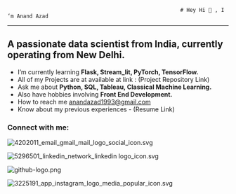                                                            # Hey Hi 👋 , I ‘m Anand Azad
---

## A passionate data scientist from India, currently operating from New Delhi.

- I’m currently learning **Flask, Stream_lit, PyTorch, TensorFlow.**
- All of my Projects are at available at link : (Project Repository Link)
- Ask me about **Python, SQL, Tableau, Classical Machine Learning.**
- Also have hobbies involving **Front End Development.**
- How to reach me anandazad1993@gmail.com
- Know about my previous experiences - (Resume Link)

### Connect with me:

![4202011_email_gmail_mail_logo_social_icon.svg](https://s3-us-west-2.amazonaws.com/secure.notion-static.com/f714eb95-e647-4c48-be37-0825d010b362/4202011_email_gmail_mail_logo_social_icon.svg)

![5296501_linkedin_network_linkedin logo_icon.svg](https://s3-us-west-2.amazonaws.com/secure.notion-static.com/85598293-9cd4-412b-9399-0d28949cc681/5296501_linkedin_network_linkedin_logo_icon.svg)

![github-logo.png](https://s3-us-west-2.amazonaws.com/secure.notion-static.com/9eea0fb8-5b9f-4f37-af31-b5a87a657abc/github-logo.png)

![3225191_app_instagram_logo_media_popular_icon.svg](https://s3-us-west-2.amazonaws.com/secure.notion-static.com/63ae1dc5-3a13-4158-ac21-43093a4b5991/3225191_app_instagram_logo_media_popular_icon.svg)

[1]: http://www.gmail.com
[2]: https://www.linkedin.com//in/anand-azad-3604aa141/
[3]: https://github.com/anand-azad12
[3]: https://www.instagram.com/iamazadak

